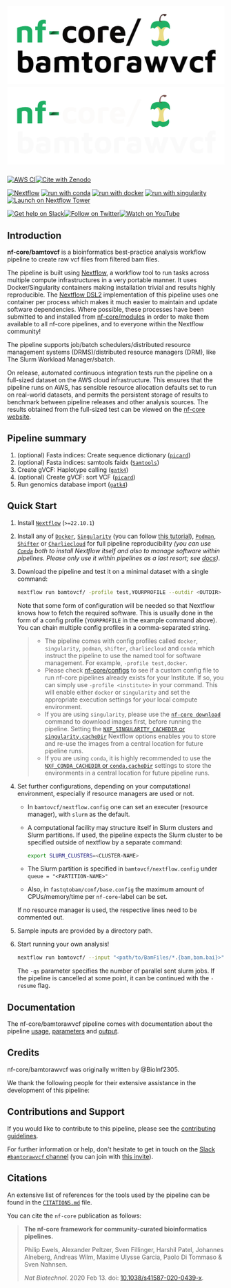 # ![nf-core/bamtovcf](docs/images/nf-core-bamtorawvcf_logo_light.png#gh-light-mode-only) ![nf-core/bamtovcf](docs/images/nf-core-bamtorawvcf_logo_dark.png#gh-dark-mode-only)

[![AWS CI](https://img.shields.io/badge/CI%20tests-full%20size-FF9900?labelColor=000000&logo=Amazon%20AWS)](https://nf-co.re/bamtorawvcf/results)[![Cite with Zenodo](http://img.shields.io/badge/DOI-10.5281/zenodo.XXXXXXX-1073c8?labelColor=000000)](https://doi.org/10.5281/zenodo.XXXXXXX)

[![Nextflow](https://img.shields.io/badge/nextflow%20DSL2-%E2%89%A522.10.1-23aa62.svg)](https://www.nextflow.io/)
[![run with conda](http://img.shields.io/badge/run%20with-conda-3EB049?labelColor=000000&logo=anaconda)](https://docs.conda.io/en/latest/)
[![run with docker](https://img.shields.io/badge/run%20with-docker-0db7ed?labelColor=000000&logo=docker)](https://www.docker.com/)
[![run with singularity](https://img.shields.io/badge/run%20with-singularity-1d355c.svg?labelColor=000000)](https://sylabs.io/docs/)
[![Launch on Nextflow Tower](https://img.shields.io/badge/Launch%20%F0%9F%9A%80-Nextflow%20Tower-%234256e7)](https://tower.nf/launch?pipeline=https://github.com/nf-core/bamtovcf)

[![Get help on Slack](http://img.shields.io/badge/slack-nf--core%20%23bamtorawvcf-4A154B?labelColor=000000&logo=slack)](https://nfcore.slack.com/channels/bamtovcf)[![Follow on Twitter](http://img.shields.io/badge/twitter-%40nf__core-1DA1F2?labelColor=000000&logo=twitter)](https://twitter.com/nf_core)[![Watch on YouTube](http://img.shields.io/badge/youtube-nf--core-FF0000?labelColor=000000&logo=youtube)](https://www.youtube.com/c/nf-core)

## Introduction

<!-- TODO nf-core: Write a 1-2 sentence summary of what data the pipeline is for and what it does -->

**nf-core/bamtovcf** is a bioinformatics best-practice analysis workflow pipeline to create raw vcf files from filtered bam files.

The pipeline is built using [Nextflow](https://www.nextflow.io), a workflow tool to run tasks across multiple compute infrastructures in a very portable manner. It uses Docker/Singularity containers making installation trivial and results highly reproducible. The [Nextflow DSL2](https://www.nextflow.io/docs/latest/dsl2.html) implementation of this pipeline uses one container per process which makes it much easier to maintain and update software dependencies. Where possible, these processes have been submitted to and installed from [nf-core/modules](https://github.com/nf-core/modules) in order to make them available to all nf-core pipelines, and to everyone within the Nextflow community!

The pipeline supports job/batch schedulers/distributed resource management systems (DRMS)/distributed resource managers (DRM), like The Slurm Workload Manager/sbatch.

<!-- TODO nf-core: Add full-sized test dataset and amend the paragraph below if applicable -->

On release, automated continuous integration tests run the pipeline on a full-sized dataset on the AWS cloud infrastructure. This ensures that the pipeline runs on AWS, has sensible resource allocation defaults set to run on real-world datasets, and permits the persistent storage of results to benchmark between pipeline releases and other analysis sources. The results obtained from the full-sized test can be viewed on the [nf-core website](https://nf-co.re/bamtorawvcf/results).

## Pipeline summary

<!-- TODO nf-core: Fill in short bullet-pointed list of the default steps in the pipeline -->

1. (optional) Fasta indices: Create sequence dictionary ([`picard`](https://broadinstitute.github.io/picard/index.html))
2. (optional) Fasta indices: samtools faidx ([`Samtools`](https://www.htslib.org/))
3. Create gVCF: Haplotype calling ([`gatk4`](https://github.com/broadinstitute/gatk))
4. (optional) Create gVCF: sort VCF ([`picard`](https://broadinstitute.github.io/picard/index.html))
5. Run genomics database import ([`gatk4`](https://github.com/broadinstitute/gatk))

## Quick Start

1. Install [`Nextflow`](https://www.nextflow.io/docs/latest/getstarted.html#installation) (`>=22.10.1`)

2. Install any of [`Docker`](https://docs.docker.com/engine/installation/), [`Singularity`](https://www.sylabs.io/guides/3.0/user-guide/) (you can follow [this tutorial](https://singularity-tutorial.github.io/01-installation/)), [`Podman`](https://podman.io/), [`Shifter`](https://nersc.gitlab.io/development/shifter/how-to-use/) or [`Charliecloud`](https://hpc.github.io/charliecloud/) for full pipeline reproducibility _(you can use [`Conda`](https://conda.io/miniconda.html) both to install Nextflow itself and also to manage software within pipelines. Please only use it within pipelines as a last resort; see [docs](https://nf-co.re/usage/configuration#basic-configuration-profiles))_.

3. Download the pipeline and test it on a minimal dataset with a single command:

   ```bash
   nextflow run bamtovcf/ -profile test,YOURPROFILE --outdir <OUTDIR> --regions <path/to/NcbiReference/chrmId.list>
   ```

   Note that some form of configuration will be needed so that Nextflow knows how to fetch the required software. This is usually done in the form of a config profile (`YOURPROFILE` in the example command above). You can chain multiple config profiles in a comma-separated string.

   > - The pipeline comes with config profiles called `docker`, `singularity`, `podman`, `shifter`, `charliecloud` and `conda` which instruct the pipeline to use the named tool for software management. For example, `-profile test,docker`.
   > - Please check [nf-core/configs](https://github.com/nf-core/configs#documentation) to see if a custom config file to run nf-core pipelines already exists for your Institute. If so, you can simply use `-profile <institute>` in your command. This will enable either `docker` or `singularity` and set the appropriate execution settings for your local compute environment.
   > - If you are using `singularity`, please use the [`nf-core download`](https://nf-co.re/tools/#downloading-pipelines-for-offline-use) command to download images first, before running the pipeline. Setting the [`NXF_SINGULARITY_CACHEDIR` or `singularity.cacheDir`](https://www.nextflow.io/docs/latest/singularity.html?#singularity-docker-hub) Nextflow options enables you to store and re-use the images from a central location for future pipeline runs.
   > - If you are using `conda`, it is highly recommended to use the [`NXF_CONDA_CACHEDIR` or `conda.cacheDir`](https://www.nextflow.io/docs/latest/conda.html) settings to store the environments in a central location for future pipeline runs.

4. Set further configurations, depending on your computational environment, especially if resource managers are used or not.
   - In `bamtovcf/nextflow.config` one can set an executer (resource manager), with `slurm` as the default.
   - A computational facility may structure itself in Slurm clusters and Slurm partitions. If used, the pipeline expects the Slurm cluster to be specified outside of nextflow by a separate command:

     ```bash
     export SLURM_CLUSTERS=<CLUSTER-NAME>
     ```

   - The Slurm partition is specified in `bamtovcf/nextflow.config` under `queue = "<PARTITION-NAME>"`
   - Also, in `fastqtobam/conf/base.config` the maximum amount of CPUs/memory/time per `nf-core`-label can be set.

   If no resource manager is used, the respective lines need to be commented out.

5. Sample inputs are provided by a directory path.

4. Start running your own analysis!

   <!-- TODO nf-core: Update the example "typical command" below used to run the pipeline -->

   ```bash
   nextflow run bamtovcf/ --input "<path/to/BamFiles/*.{bam,bam.bai}>" --outdir <OUTDIR> --skip_regionwise_gvcf --regions <path/to/NcbiReference/chrmId.list> --genome <SPECIES> --fasta <path/to/NcbiReference/*_reference_genome.fna> --skip_picard_seqdict --picard_seqdict <path/to/NcbiReference/*_reference_genome.dict> --skip_samtools_faidx --samtools_faidx <path/to/NcbiReference/*_reference_genome.fna.fai> -qs 40 -profile <docker/singularity/podman/shifter/charliecloud/conda/institute>
   ```

    The `-qs` parameter specifies the number of parallel sent slurm jobs. If the pipeline is cancelled at some point, it can be continued with the `-resume` flag.

## Documentation

The nf-core/bamtorawvcf pipeline comes with documentation about the pipeline [usage](https://nf-co.re/bamtorawvcf/usage), [parameters](https://nf-co.re/bamtorawvcf/parameters) and [output](https://nf-co.re/bamtorawvcf/output).

## Credits

nf-core/bamtorawvcf was originally written by @BioInf2305.

We thank the following people for their extensive assistance in the development of this pipeline:

<!-- TODO nf-core: If applicable, make list of people who have also contributed -->

## Contributions and Support

If you would like to contribute to this pipeline, please see the [contributing guidelines](.github/CONTRIBUTING.md).

For further information or help, don't hesitate to get in touch on the [Slack `#bamtorawvcf` channel](https://nfcore.slack.com/channels/bamtorawvcf) (you can join with [this invite](https://nf-co.re/join/slack)).

## Citations

<!-- TODO nf-core: Add citation for pipeline after first release. Uncomment lines below and update Zenodo doi and badge at the top of this file. -->
<!-- If you use  nf-core/bamtorawvcf for your analysis, please cite it using the following doi: [10.5281/zenodo.XXXXXX](https://doi.org/10.5281/zenodo.XXXXXX) -->

<!-- TODO nf-core: Add bibliography of tools and data used in your pipeline -->

An extensive list of references for the tools used by the pipeline can be found in the [`CITATIONS.md`](CITATIONS.md) file.

You can cite the `nf-core` publication as follows:

> **The nf-core framework for community-curated bioinformatics pipelines.**
>
> Philip Ewels, Alexander Peltzer, Sven Fillinger, Harshil Patel, Johannes Alneberg, Andreas Wilm, Maxime Ulysse Garcia, Paolo Di Tommaso & Sven Nahnsen.
>
> _Nat Biotechnol._ 2020 Feb 13. doi: [10.1038/s41587-020-0439-x](https://dx.doi.org/10.1038/s41587-020-0439-x).
